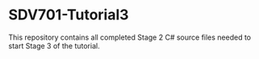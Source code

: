 # SDV701-Tutorial3

This repository contains all completed Stage 2 C# source files needed to start Stage 3 of the tutorial. 
